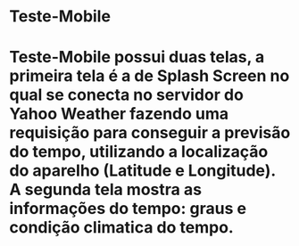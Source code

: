 # Teste-Mobile

# Teste-Mobile possui duas telas, a primeira tela é a de Splash Screen no qual se conecta no servidor do Yahoo Weather fazendo uma requisição para conseguir a previsão do tempo, utilizando a localização do aparelho (Latitude e Longitude). A segunda tela mostra as informações do tempo: graus e condição climatica do tempo.

